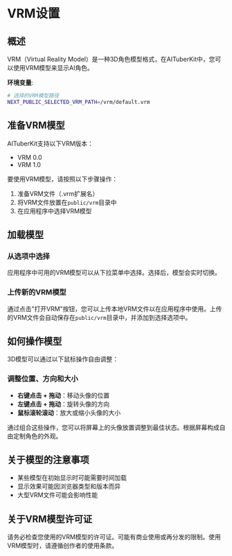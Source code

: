 # VRM设置

## 概述

VRM（Virtual Reality Model）是一种3D角色模型格式，在AITuberKit中，您可以使用VRM模型来显示AI角色。

**环境变量**:

```bash
# 选择的VRM模型路径
NEXT_PUBLIC_SELECTED_VRM_PATH=/vrm/default.vrm
```

## 准备VRM模型

AITuberKit支持以下VRM版本：

- VRM 0.0
- VRM 1.0

要使用VRM模型，请按照以下步骤操作：

1. 准备VRM文件（.vrm扩展名）
2. 将VRM文件放置在`public/vrm`目录中
3. 在应用程序中选择VRM模型

## 加载模型

### 从选项中选择

应用程序中可用的VRM模型可以从下拉菜单中选择。选择后，模型会实时切换。

### 上传新的VRM模型

通过点击"打开VRM"按钮，您可以上传本地VRM文件以在应用程序中使用。上传的VRM文件会自动保存在`public/vrm`目录中，并添加到选择选项中。

## 如何操作模型

3D模型可以通过以下鼠标操作自由调整：

### 调整位置、方向和大小

- **右键点击 + 拖动**：移动头像的位置
- **左键点击 + 拖动**：旋转头像的方向
- **鼠标滚轮滚动**：放大或缩小头像的大小

通过组合这些操作，您可以将屏幕上的头像放置调整到最佳状态。根据屏幕构成自由定制角色的外观。

## 关于模型的注意事项

- 某些模型在初始显示时可能需要时间加载
- 显示效果可能因浏览器类型和版本而异
- 大型VRM文件可能会影响性能

## 关于VRM模型许可证

请务必检查您使用的VRM模型的许可证。可能有商业使用或再分发的限制。使用VRM模型时，请遵循创作者的使用条款。
